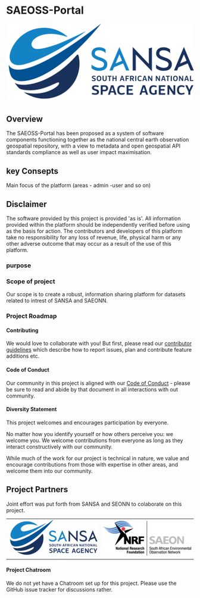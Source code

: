 # SAEOSS-Portal

![SAEOSS_Logo](/docs/src/img/SANSA_Logo.png)

## Overview
The SAEOSS-Portal has been proposed as a system of software components functioning together as the national central earth observation geospatial repository, with a view to metadata and open geospatial API standards compliance as well as user impact maximisation.

## key Consepts
Main focus of the platform (areas - admin -user and so on)

<!-- 
A **project** (dashboard) is the most important feature of GeoSight. Projects
combine different elements (Reference datasets, indicators, and context layers)
and enable data visualization/analysis for all end users. 

**Context layers** are geospatial layers used to contextualise the information
presented in a project.

**Indicators layers** derive from spreadsheets or other intelligence assets
harvested by the platform.

**Widgets** are visual components such as charts generated by performing data
analysis on country/regional levels and the indicator data. -->

## Disclaimer

<div class="admonition warning">
The software provided by this project is provided 'as is'. All information provided within the platform should be independently verified before using as the basis for action. The contributors and developers of this platform take no responsibility for any loss of revenue, life, physical harm or any other adverse outcome that may occur as a result of the use of this platform. 
</div>

### purpose

### Scope of project
Our scope is to create a robust, information sharing platform for datasets related to intrest of SANSA and SAEONN.

### Project Roadmap

#### Contributing
We would love to collaborate with you! But first, please read our [contributor
guidelines](about/contributing.md) which describe how to report
issues, plan and contribute feature additions etc.

#### Code of Conduct
Our community in this project is aligned with our [Code of
Conduct](about/code-of-conduct.md) - please be sure to read and abide by that
document in all interactions with out community.

#### Diversity Statement
This project welcomes and encourages participation by everyone.

No matter how you identify yourself or how others perceive you: we welcome you.
We welcome contributions from everyone as long as they interact constructively
with our community.

While much of the work for our project is technical in nature, we value and
encourage contributions from those with expertise in other areas, and welcome
them into our community.

## Project Partners
Joint effort was put forth from SANSA and SEONN to colaborate on this project.

|                                |                                  |
|--------------------------------|----------------------------------|
|![SANSA](/docs/src/img/SANSA_Logo.png)  |![SAEONN](/docs/src/img/SAEONN_Logo.png)  |


<!-- #### Releases

Our releases are published on our [GitHub releases page](https://github.com/unicef-drp/GeoSight-OS/releases)

| | **Project Badges** | |
| ----------------------- | ----------------------- | ----------------------- |
| ![License](https://img.shields.io/github/license/unicef-drp/GeoSight-OS.svg) | ![Version](https://img.shields.io/github/release/unicef-drp/GeoSight-OS.svg) | ![Commits](https://img.shields.io/github/commits-since/unicef-drp/GeoSight-OS/{version}.svg) |
| ![Issue Tracker](https://img.shields.io/github/issues/unicef-drp/GeoSight-OS.svg) | ![Closed Issues](https://img.shields.io/github/issues-closed/unicef-drp/GeoSight-OS.svg) | ![Pull requests](https://img.shields.io/github/issues-pr/unicef-drp/GeoSight-OS.svg) | -->


#### Project Chatroom
We do not yet have a Chatroom set up for this project. Please use the GitHub issue tracker for discussions rather.
<!-- 
#### Contributor License Agreement (CLA)
Contributions to this project will be subject to our [Contributor License Agreement]() (Coming soon) -->

<!-- #### License
This project is open source, published under the [License](about/license.md). 
You can read our license to find out what rights this license bestows to users and contributors. -->
